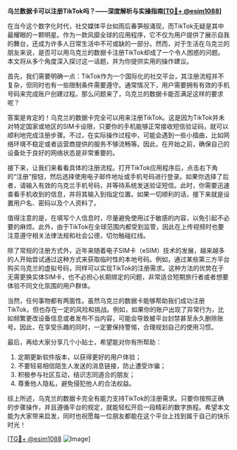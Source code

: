 **乌兰数据卡可以注册TikTok吗？——深度解析与实操指南[[TG💪+ @esim1088](https://t.me/s/esim1088)]**

在当今这个数字化时代，社交媒体平台如雨后春笋般涌现，而TikTok无疑是其中最耀眼的一颗明星。作为一款风靡全球的应用程序，它不仅为用户提供了展示自我的舞台，还成为许多人日常生活中不可或缺的一部分。然而，对于生活在乌克兰的朋友来说，是否可以用乌克兰的数据卡注册TikTok却成了一个令人困惑的问题。本文将从多个角度深入探讨这一话题，并为你提供实用的操作建议。

首先，我们需要明确一点：TikTok作为一个国际化的社交平台，其注册流程并不复杂，但同时也有一些限制条件需要遵守。通常情况下，用户需要拥有有效的手机号码来完成账户创建过程。那么问题来了，乌克兰的数据卡能否满足这样的要求呢？

答案是肯定的！乌克兰的数据卡完全可以用来注册TikTok。这是因为TikTok并未对特定国家或地区的SIM卡设限，只要你的手机能够正常接收短信验证码，就可以顺利地完成注册步骤。不过，在实际操作过程中，可能会遇到一些小插曲，比如网络环境不稳定或者运营商提供的服务不够流畅等。因此，在开始之前，确保自己的设备处于良好的网络状态是非常重要的。

接下来，让我们来看看具体的注册流程。打开TikTok应用程序后，点击右下角的“注册”按钮，然后选择使用电子邮件地址或手机号码进行登录。如果你选择了后者，请输入有效的乌克兰手机号码，并等待系统发送验证短信。此时，你需要迅速查看手机收到的信息，并将其输入到指定位置。如果一切顺利的话，接下来就是设置用户名、密码以及个人资料了。

值得注意的是，在填写个人信息时，尽量避免使用过于敏感的内容，以免引起不必要的麻烦。此外，由于TikTok在全球范围内都受到监管，因此在上传视频时也要注意遵守相关法律法规和社会公德，切勿触碰红线。

除了常规的注册方式外，近年来随着电子SIM卡（eSIM）技术的发展，越来越多的人开始尝试通过这种方式来获取临时性的本地号码。例如，通过某些第三方平台购买乌克兰的虚拟号码，同样可以实现TikTok的注册需求。这种方法的优势在于无需更换实体SIM卡，也不必担心长期绑定的问题，非常适合短期旅行者或者想要体验不同文化氛围的用户群体。

当然，任何事物都有两面性。虽然乌克兰的数据卡能够帮助我们成功注册TikTok，但也存在一定的风险和挑战。例如，如果你的账户出现了异常行为，比如频繁更改设备信息或者发布不当内容，可能会导致被平台封禁甚至永久删除账号。因此，在享受乐趣的同时，一定要保持警惕，合理规划自己的使用习惯。

最后，再给大家分享几个小贴士，希望能对你有所帮助：
1. 定期更新软件版本，以获得更好的用户体验；
2. 不要轻易相信陌生人发送的消息链接，防止遭受诈骗；
3. 积极参与社区互动，结识志同道合的朋友；
4. 尊重他人隐私，避免侵犯他人的合法权益。

综上所述，乌克兰的数据卡完全有能力支持TikTok的注册需求。只要你按照正确的步骤操作，并且遵循平台的规定，就能轻松开启一段精彩的数字旅程。希望本文能为大家带来启发，同时也祝愿每一位朋友都能在这个平台上找到属于自己的快乐时光！

[[TG💪+ @esim1088](https://t.me/s/esim1088) ![Image](https://i.postimg.cc/4NQfJmqS/Snipaste-2025-05-13-00-14-12.png)]